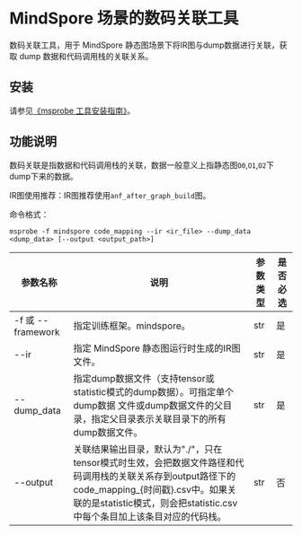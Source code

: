 # MindSpore 场景的数码关联工具

数码关联工具，用于 MindSpore 静态图场景下将IR图与dump数据进行关联，获取 dump 数据和代码调用栈的关联关系。

## 安装

请参见[《msprobe 工具安装指南》](./01.installation.md)。


## 功能说明

数码关联是指数据和代码调用栈的关联，数据一般意义上指静态图`O0`,`O1`,`O2`下dump下来的数据。

IR图使用推荐：IR图推荐使用`anf_after_graph_build`图。

命令格式：

```
msprobe -f mindspore code_mapping --ir <ir_file> --dump_data <dump_data> [--output <output_path>]
```


| 参数名称     | 说明                                                                                                                                        | 参数类型 | 是否必选     |
| ---------------------------- |-------------------------------------------------------------------------------------------------------------------------------------------|------| ---------------------------------- |
| -f 或 --framework    | 指定训练框架。mindspore。                                                                                                                     | str  | 是                                 |
| --ir   | 指定 MindSpore 静态图运行时生成的IR图文件。                                                                                                              | str  | 是      |
| --dump_data    | 指定dump数据文件（支持tensor或statistic模式的dump数据）。可指定单个dump数据 文件或dump数据文件的父目录，指定父目录表示关联目录下的所有dump数据文件。                                              | str  | 是      |
| --output | 关联结果输出目录，默认为"./"，只在tensor模式时生效，会把数据文件路径和代码调用栈的关联关系存到output路径下的code_mapping_{时间戳}.csv中。如果关联的是statistic模式，则会把statistic.csv中每个条目加上该条目对应的代码栈。 | str  | 否      |

